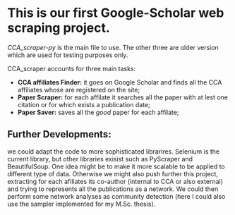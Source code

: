 # This is our first Google-Scholar web scraping project.

_CCA_scraper-py_ is the main file to use. The other three are older version which are used for testing purposes only.

CCA_scraper accounts for three main tasks:

- **CCA affiliates Finder:** it goes on Google Scholar and finds all the CCA affiliates whose are registered on the site;
- **Paper Scraper:** for each affilate it searches all the paper with at lest one citation or for which exists a publication date;
- **Paper Saver:** saves all the _good_ paper for each affilate;

## Further Developments: 
we could adapt the code to more sophisticated librarires. Selenium is the current library, but other libraries exisist such as PyScraper and BeautifulSoup.
One idea might be to make it more scalable to be applied to different type of data. Otherwise we might also push further this project, extracting for each
afiliates its co-author (internal to CCA or also external) and trying to represents all the publications as a network. We could then perform some network analyses as
community detection (here I could also use the sampler implemented for my M.Sc. thesis).
